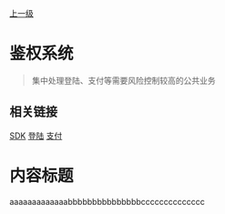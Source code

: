 [上一级](../)

# 鉴权系统
> 集中处理登陆、支付等需要风险控制较高的公共业务
## 相关链接
[SDK](#) [登陆](/frontend/layerBusiness/systemBusiness/libraryPublic/function/login) [支付](/frontend/layerBusiness/systemBusiness/libraryPublic/function/payment) 



# 内容标题
aaaaaaaaaaaaabbbbbbbbbbbbbbbcccccccccccccc

<img :src="$withBase('images/logo.png')">
